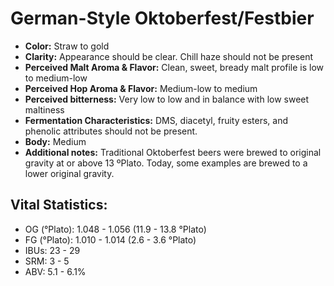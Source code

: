 # German-Style Oktoberfest/Festbier

- **Color:** Straw to gold
- **Clarity:** Appearance should be clear. Chill haze should not be present
- **Perceived Malt Aroma & Flavor:** Clean, sweet, bready malt profile is low to medium-low
- **Perceived Hop Aroma & Flavor:** Medium-low to medium
- **Perceived bitterness:** Very low to low and in balance with low sweet maltiness
- **Fermentation Characteristics:** DMS, diacetyl, fruity esters, and phenolic attributes should not be present.
- **Body:** Medium
- **Additional notes:** Traditional Oktoberfest beers were brewed to original gravity at or above 13 ºPlato. Today, some examples are brewed to a lower original gravity.

## Vital Statistics:

- OG (°Plato): 1.048 - 1.056 (11.9 - 13.8 °Plato)
- FG (°Plato): 1.010 - 1.014 (2.6 - 3.6 °Plato)
- IBUs: 23 - 29
- SRM: 3 - 5
- ABV: 5.1 - 6.1%

